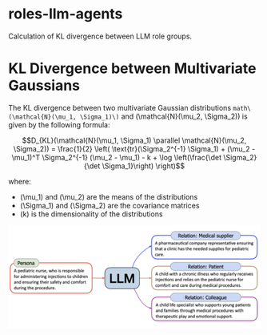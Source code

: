 # roles-llm-agents

Calculation of KL divergence between LLM role groups.

# KL Divergence between Multivariate Gaussians

The KL divergence between two multivariate Gaussian distributions ```math\(\mathcal{N}(\mu_1, \Sigma_1)\)``` and \(\mathcal{N}(\mu_2, \Sigma_2)\) is given by the following formula:

```math
D_{KL}(\mathcal{N}(\mu_1, \Sigma_1) \parallel \mathcal{N}(\mu_2, \Sigma_2)) =
\frac{1}{2} \left( \text{tr}(\Sigma_2^{-1} \Sigma_1) + (\mu_2 - \mu_1)^T \Sigma_2^{-1} (\mu_2 - \mu_1) - k + \log \left(\frac{\det \Sigma_2}{\det \Sigma_1}\right) \right)
```

where:
- \(\mu_1\) and \(\mu_2\) are the means of the distributions
- \(\Sigma_1\) and \(\Sigma_2\) are the covariance matrices
- \(k\) is the dimensionality of the distributions



![llm-condition](personahub-pipe.png)
